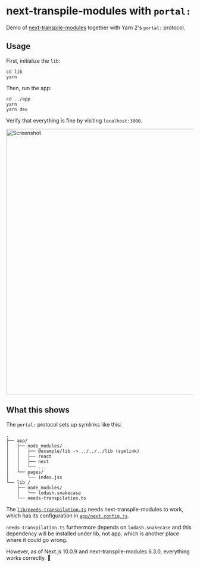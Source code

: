 # next-transpile-modules with `portal:`

Demo of [next-transpile-modules](https://github.com/martpie/next-transpile-modules) together with Yarn 2's `portal:` protocol.

## Usage

First, initialize the `lib`:

```
cd lib
yarn
```

Then, run the app:

```
cd ../app
yarn
yarn dev
```

Verify that everything is fine by visiting `localhost:3000`.

<img width="711" alt="Screenshot" src="https://user-images.githubusercontent.com/101152/112028659-b2da1c00-8b38-11eb-99c8-0cddda7e8afd.png">

## What this shows

The `portal:` protocol sets up symlinks like this:

```
.
├── app/
│   ├── node_modules/
│   │   ├── @example/lib -> ../../../lib (symlink)
│   │   ├── react
│   │   ├── next
│   │   └── ...
│   └── pages/
│       └── index.jsx
└── lib /
    ├── node_modules/
    │   └── lodash.snakecase
    └── needs-transpilation.ts
```

The [`lib/needs-transpilation.ts`](lib/needs-transpilation.ts) needs next-transpile-modules to work, which has its configuration in [`app/next.config.js`](app/next.config.js).

`needs-transpilation.ts` furthermore depends on `lodash.snakecase` and this dependency will be installed under lib, not app, which is another place where it could go wrong.

However, as of Next.js 10.0.9 and next-transpile-modules 6.3.0, everything works correctly. 🎉
